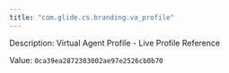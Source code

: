 ```yaml
---
title: "com.glide.cs.branding.va_profile"
---
```


Description: Virtual Agent Profile - Live Profile Reference

Value: `0ca39ea2872303002ae97e2526cb0b70`